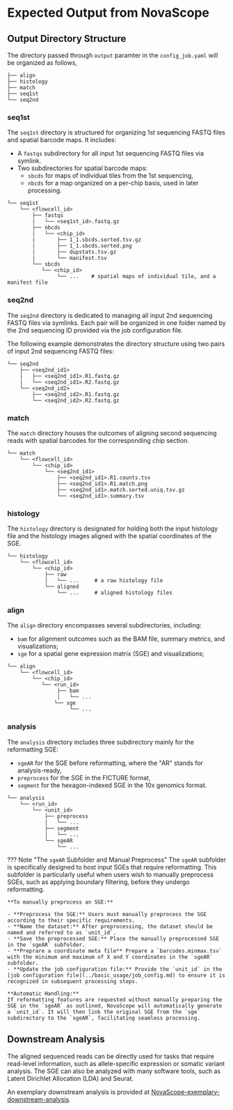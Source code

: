 # Expected Output from NovaScope

## Output Directory Structure

The directory passed through `output` paramter in the `config_job.yaml` will be organized as follows, 

```
├── align
├── histology
├── match
├── seq1st
└── seq2nd
```

### seq1st

The `seq1st` directory is structured for organizing 1st sequencing FASTQ files and spatial barcode maps. It includes:

* A `fastqs` subdirectory for all input 1st sequencing FASTQ files via symlink.
* Two subdirectories for spatial barcode maps:
    * `sbcds` for maps of individual tiles from the 1st sequencing,
    * `nbcds` for a map organized on a per-chip basis, used in later processing.

```
└── seq1st
    └── <flowcell_id>
        ├── fastqs
        |   └── <seq1st_id>.fastq.gz
        ├── nbcds
        |   └── <chip_id>
        |       ├── 1_1.sbcds.sorted.tsv.gz
        |       ├── 1_1.sbcds.sorted.png
        |       ├── dupstats.tsv.gz
        |       └── manifest.tsv
        └── sbcds
           └── <chip_id>
                └── ...    # spatial maps of individual tile, and a manifest file 

```

### seq2nd

The `seq2nd` directory is dedicated to managing all input 2nd sequencing FASTQ files via symlinks. Each pair will be organized in one folder named by the 2nd sequencing ID provided via the job configuration file.

The following example demonstrates the directory structure using two pairs of input 2nd sequencing FASTQ files:

```
└── seq2nd
    ├── <seq2nd_id1>
    |   ├── <seq2nd_id1>.R1.fastq.gz
    |   └── <seq2nd_id1>.R2.fastq.gz
    └── <seq2nd_id2>
        ├── <seq2nd_id2>.R1.fastq.gz
        └── <seq2nd_id2>.R2.fastq.gz
```

### match
The `match` directory houses the outcomes of aligning second sequencing reads with spatial barcodes for the corresponding chip section.

```
└── match
    └── <flowcell_id>
        └── <chip_id>
            └── <seq2nd_id1>
                ├── <seq2nd_id1>.R1.counts.tsv
                ├── <seq2nd_id1>.R1.match.png
                ├── <seq2nd_id1>.match.sorted.uniq.tsv.gz
                └── <seq2nd_id1>.summary.tsv
```

### histology

The `histology` directory is designated for holding both the input histology file and the histology images aligned with the spatial coordinates of the SGE.

```
└── histology
    └── <flowcell_id>
        └── <chip_id>
            ├── raw
            |   └── ...     # a raw histology file
            └── aligned
                └── ...     # aligned histology files
```

### align

The `align` directory encompasses several subdirectories, including: 

* `bam` for alignment outcomes such as the BAM file, summary metrics, and visualizations;
* `sge` for a spatial gene expression matrix (SGE) and visualizations; 

```
└── align
    └── <flowcell_id>
        └── <chip_id>
           └── <run_id>
                ├── bam
                |   └── ...     
               └── sge
                    └── ...     
```

### analysis

The `analysis` directory includes three subdirectory mainly for the reformatting SGE:

* `sgeAR` for the SGE before reformatting, where the "AR" stands for analysis-ready,
* `preprocess` for the SGE in the FICTURE format,
* `segment` for the hexagon-indexed SGE in the 10x genomics format.

```
└── analysis
    └── <run_id>
        └── <unit_id>
            ├── preprocess
            |   └── ...  
            ├── segment
            |   └── ...  
            └── sgeAR
                └── ...  
```

??? Note "The `sgeAR` Subfolder and Manual Preprocess"
    The `sgeAR` subfolder is specifically designed to host input SGEs that require reformatting. This subfolder is particularly useful when users wish to manually preprocess SGEs, such as applying boundary filtering, before they undergo reformatting.

    **To manually preprocess an SGE:**
    
    - **Preprocess the SGE:** Users must manually preprocess the SGE according to their specific requirements.
    - **Name the dataset:** After preprocessing, the dataset should be named and referred to as `unit_id`.
    - **Save the preprocessed SGE:** Place the manually preprocessed SGE in the `sgeAR` subfolder.
    - **Preprare a coordinate meta file** Prepare a `barcodes.minmax.tsv` with the minimum and maximum of X and Y coordinates in the `sgeAR` subfolder.
    - **Update the job configuration file:** Provide the `unit_id` in the [job configuration file](../basic_usage/job_config.md) to ensure it is recognized in subsequent processing steps.

    **Automatic Handling:**
    If reformatting features are requested without manually preparing the SGE in the `sgeAR` as outlined, NovaScope will automatically generate a `unit_id`. It will then link the original SGE from the `sge` subdirectory to the `sgeAR`, facilitating seamless processing.


## Downstream Analysis 

The aligned sequenced reads can be directly used for tasks that require read-level information, such as allele-specific expression or somatic variant analysis. The SGE can also be analyzed with many software tools, such as Latent Dirichlet Allocation (LDA) and Seurat. 

An exemplary downstream analysis is provided at [NovaScope-exemplary-downstream-analysis](https://github.com/seqscope/NovaScope-exemplary-downstream-analysis).
